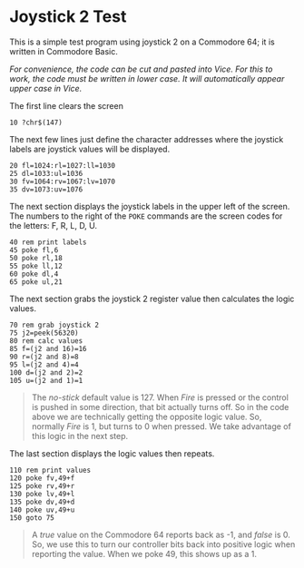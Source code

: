 # Joystick 2 Test

This is a simple test program using joystick 2 on a Commodore 64; it is written in Commodore Basic.

_For convenience, the code can be cut and pasted into Vice. For this to work, the code must be written in lower case. It will automatically appear upper case in Vice._

The first line clears the screen
```
10 ?chr$(147)
```

The next few lines just define the character addresses where the joystick labels are joystick values will be displayed.
```
20 fl=1024:rl=1027:ll=1030
25 dl=1033:ul=1036
30 fv=1064:rv=1067:lv=1070
35 dv=1073:uv=1076
```

The next section displays the joystick labels in the upper left of the screen. The numbers to the right of the `POKE` commands are the screen codes for the letters: F, R, L, D, U.
```
40 rem print labels
45 poke fl,6
50 poke rl,18
55 poke ll,12
60 poke dl,4
65 poke ul,21
```

The next section grabs the joystick 2 register value then calculates the logic values.
```
70 rem grab joystick 2
75 j2=peek(56320)
80 rem calc values
85 f=(j2 and 16)=16
90 r=(j2 and 8)=8
95 l=(j2 and 4)=4
100 d=(j2 and 2)=2
105 u=(j2 and 1)=1
```
> The _no-stick_ default value is 127. When _Fire_ is pressed or the control is pushed in some direction, that bit actually turns off. So in the code above we are technically getting the opposite logic value. So, normally _Fire_ is 1, but turns to 0 when pressed. We take advantage of this logic in the next step.
 
The last section displays the logic values then repeats.
```
110 rem print values
120 poke fv,49+f
125 poke rv,49+r
130 poke lv,49+l
135 poke dv,49+d
140 poke uv,49+u
150 goto 75
```

> A _true_ value on the Commodore 64 reports back as -1, and _false_ is 0. So, we use this to turn our controller bits back into positive logic when reporting the value. When we poke 49, this shows up as a 1.


